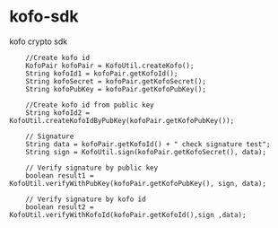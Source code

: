 # kofo-sdk

kofo crypto sdk 
        
        //Create kofo id
        KofoPair kofoPair = KofoUtil.createKofo();
        String kofoId1 = kofoPair.getKofoId();
        String kofoSecret = kofoPair.getKofoSecret();
        String kofoPubKey = kofoPair.getKofoPubKey();
        
        //Create kofo id from public key
        String kofoId2 = KofoUtil.createKofoIdByPubKey(kofoPair.getKofoPubKey());
        
        // Signature
        String data = kofoPair.getKofoId() + " check signature test";
        String sign = KofoUtil.sign(kofoPair.getKofoSecret(), data);
        
        // Verify signature by public key
        boolean result1 = KofoUtil.verifyWithPubKey(kofoPair.getKofoPubKey(), sign, data);
        
        // Verify signature by kofo id
        boolean result2 = KofoUtil.verifyWithKofoId(kofoPair.getKofoId(),sign ,data);